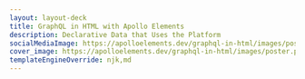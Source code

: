```yaml
---
layout: layout-deck
title: GraphQL in HTML with Apollo Elements
description: Declarative Data that Uses the Platform
socialMediaImage: https://apolloelements.dev/graphql-in-html/images/poster.png
cover_image: https://apolloelements.dev/graphql-in-html/images/poster.png
templateEngineOverride: njk,md
---
```



<style data-helmet>
:root {
  --markdown-syntax-background-color: black;
}

slidem-deck::part(progress) {
  height: 30px;
  }
</style>

